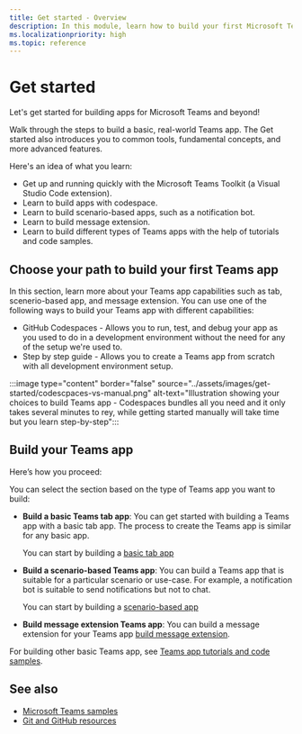 ```yaml
---
title: Get started - Overview
description: In this module, learn how to build your first Microsoft Teams app based on language and developement environment, understand app capabilities, SDKs.
ms.localizationpriority: high
ms.topic: reference
---
```

# Get started

Let's get started for building apps for Microsoft Teams and beyond!

Walk through the steps to build a basic, real-world Teams app. The Get started also introduces you to common tools, fundamental concepts, and more advanced features.

Here's an idea of what you learn:

* Get up and running quickly with the Microsoft Teams Toolkit (a Visual Studio Code extension).
* Learn to build apps with codespace.
* Learn to build scenario-based apps, such as a notification bot.
* Learn to build message extension.
* Learn to build different types of Teams apps with the help of tutorials and code samples.

## Choose your path to build your first Teams app

In this section, learn more about your Teams app capabilities such as tab, scenerio-based app, and message extension. You can use one of the following ways to build your Teams app with different capabilities:

* GitHub Codespaces - Allows you to run, test, and debug your app as you used to do in a development environment without the need for any of the setup we're used to.
* Step by step guide - Allows you to create a Teams app from scratch with all development environment setup.

:::image type="content" border="false" source="../assets/images/get-started/codescpaces-vs-manual.png" alt-text="Illustration showing your choices to build Teams app - Codespaces bundles all you need and it only takes several minutes to rey, while getting started manually will take time but you learn step-by-step":::

## Build your Teams app

Here’s how you proceed:

You can select the section based on the type of Teams app you want to build:

* **Build a basic Teams tab app**: You can get started with building a Teams app with a basic tab app. The process to create the Teams app is similar for any basic app.

    You can start by building a [basic tab app](build-basic-tab-app.md)

* **Build a scenario-based Teams app**: You can build a Teams app that is suitable for a particular scenario or use-case. For example, a notification bot is suitable to send notifications but not to chat.

    You can start by building a [scenario-based app](build-notification-bot.md)

* **Build message extension Teams app**: You can build a message extension for your Teams app [build message extension](build-message-extension.md).

For building other basic Teams app, see [Teams app tutorials and code samples](teams-toolkit-tutorial.md).

<!--
## App capabilities and development tools

(Note: will be moved to choose what suits you)

Based on the capabilities you want for your app, choose an appropriate development tool set.

| App capabilities | Tabs | Bots | Message extensions |
|--------|-------------|--------|--------|
| **User interactions** | A full-screen embedded web experience. | A chat bot that converses with members. | Shortcuts for inserting external content into a conversation or taking action on messages. |
| **Recommended tools** | Microsoft Visual Studio Code with Teams Toolkit extension, or TeamsFx CLI if you prefer using CLI | Visual Studio Code with Teams Toolkit extension, or TeamsFx CLI | Visual Studio Code with Teams Toolkit extension, or TeamsFx CLI |
| **SDKs** | TeamsFx SDK for core libs and Teams JavaScript client library for UI functionalities | TeamsFx SDK and Bot Framework SDK | TeamsFx SDK and Bot Framework SDK |
| **Technology stacks or Languages** | Web technology in general, HTML, CSS, and JavaScript (incl. React). | Node.js, C#, Java, and Python. | Node.js, C#, Java, and Python. |

*You aren't limited to using these particular stacks!*

If you are already familiar with Yeoman workflow, you can use [YoTeams Yeoman Generator](https://github.com/pnp/generator-teams/blob/master/docs/docs/tutorials/build-your-first-microsoft-teams-app.md) to build your apps.

-->

## See also

* [Microsoft Teams samples](https://github.com/OfficeDev/Microsoft-Teams-Samples#microsoft-teams-samples)
* [Git and GitHub resources](/contribute/additional-resources)
